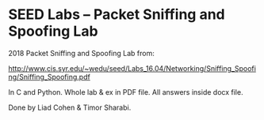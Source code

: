 # SEED Labs – Packet Sniffing and Spoofing Lab

2018 Packet Sniffing and Spoofing Lab from: 

http://www.cis.syr.edu/~wedu/seed/Labs_16.04/Networking/Sniffing_Spoofing/Sniffing_Spoofing.pdf

In C and Python. 
Whole lab & ex in PDF file.
All answers inside docx file.

Done by Liad Cohen & Timor Sharabi.
